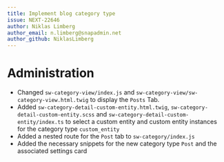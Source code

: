 ```yaml
---
title: Implement blog category type
issue: NEXT-22646
author: Niklas Limberg
author_email: n.limberg@snapadmin.net
author_github: NiklasLimberg
---
```

# Administration
* Changed `sw-category-view/index.js` and `sw-category-view/sw-category-view.html.twig` to display the `Posts` Tab.
* Added `sw-category-detail-custom-entity.html.twig`, `sw-category-detail-custom-entity.scss` and `sw-category-detail-custom-entity/index.ts` to select a custom entity and custom entity instances for the category type `custom_entity`
* Added a nested route for the `Post` tab to `sw-category/index.js`
* Added the necessary snippets for the new category type `Post` and the associated settings card
